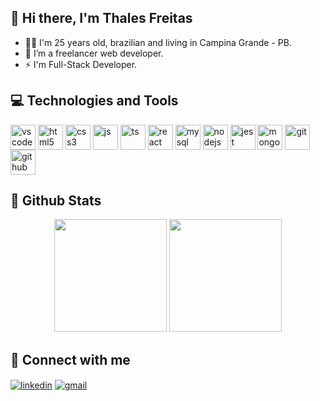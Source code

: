 ## 👋 Hi there, I'm Thales Freitas

- 👱🏻 I'm 25 years old, brazilian and living in Campina Grande - PB.
- 🌱 I’m a freelancer web developer.
- ⚡ I'm Full-Stack Developer.

## 💻 Technologies and Tools

<div>
  <img align="center" alt="vscode" src="https://cdn.jsdelivr.net/gh/devicons/devicon/icons/vscode/vscode-original.svg" width="40em" />
  <img align="center" alt="html5" src="https://cdn.jsdelivr.net/gh/devicons/devicon/icons/html5/html5-original.svg" width="40em" />
  <img align="center" alt="css3" src="https://cdn.jsdelivr.net/gh/devicons/devicon/icons/css3/css3-original.svg" width="40em" />
  <img align="center" alt="js" src="https://cdn.jsdelivr.net/gh/devicons/devicon/icons/javascript/javascript-original.svg" width="40em" />
  <img align="center" alt="ts" src="https://cdn.jsdelivr.net/gh/devicons/devicon/icons/typescript/typescript-original.svg" width="40em" />
  <img align="center" alt="react" src="https://cdn.jsdelivr.net/gh/devicons/devicon/icons/react/react-original.svg" width="40em" />
  <img align="center" alt="mysql" src="https://cdn.jsdelivr.net/gh/devicons/devicon/icons/mysql/mysql-original.svg" width="40em" />
  <img align="center" alt="nodejs" src="https://cdn.jsdelivr.net/gh/devicons/devicon/icons/nodejs/nodejs-original.svg" width="40em" />
  <img align="center" alt="jest" src="https://cdn.jsdelivr.net/gh/devicons/devicon/icons/jest/jest-plain.svg" width="40em" />
  <img align="center" alt="mongo" src="https://cdn.jsdelivr.net/gh/devicons/devicon/icons/mongodb/mongodb-original.svg" width="40em" />
  <img align="center" alt="git" src="https://cdn.jsdelivr.net/gh/devicons/devicon/icons/git/git-original.svg" width="40em" />
  <img align="center" alt="github" src="https://cdn.jsdelivr.net/gh/devicons/devicon/icons/github/github-original.svg" width="40em" />
</div>

## 💾 Github Stats

<div>
  <div align="center">
    <img style="display: inline_block" height="180em" src="https://github-readme-stats.vercel.app/api?username=Thales-Vinicius&show_icons=true&theme=tokyonight&include_all_commits=true&count_private=true" />
    <img style="display: inline_block" height="180m" src="https://github-readme-stats.vercel.app/api/top-langs/?username=Thales-Vinicius&layout=compact&langs_count=7&theme=tokyonight" />
  </div>
</div>

## 🔌 Connect with me

[<img align="center" alt="linkedin" src="https://img.shields.io/badge/LinkedIn-0077B5?style=for-the-badge&logo=linkedin&logoColor=white" />](https://www.linkedin.com/in/thales-vinicius/)
 [<img align="center" alt="gmail" src="https://img.shields.io/badge/Gmail-D14836?style=for-the-badge&logo=gmail&logoColor=white" />](mailto:thalessilva.tv@gmail.com)
